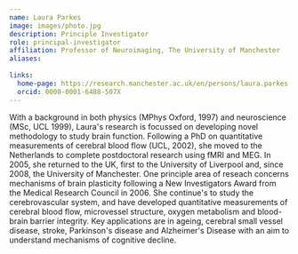 ```yaml
---
name: Laura Parkes
image: images/photo.jpg
description: Principle Investigator
role: principal-investigator
affiliation: Professor of Neuroimaging, The University of Manchester
aliases:
  
links:
  home-page: https://research.manchester.ac.uk/en/persons/laura.parkes
  orcid: 0000-0001-6488-507X
---
```

With a background in both physics (MPhys Oxford, 1997) and neuroscience (MSc, UCL 1999), Laura's research is focussed on developing novel methodology to study brain function. Following a PhD on quantitative measurements of cerebral blood flow (UCL, 2002), she moved to the Netherlands to complete postdoctoral research using fMRI and MEG. In 2005, she returned to the UK, first to the University of Liverpool and, since 2008, the University of Manchester. One principle area of reseach concerns mechanisms of brain plasticity following a New Investigators Award from the Medical Research Council in 2006. She continue's to study the cerebrovascular system, and have developed quantitative measurements of cerebral blood flow, microvessel structure, oxygen metabolism and blood-brain barrier integrity. Key applications are in ageing, cerebral small vessel disease, stroke, Parkinson's disease and Alzheimer's Disease with an aim to understand mechanisms of cognitive decline.
